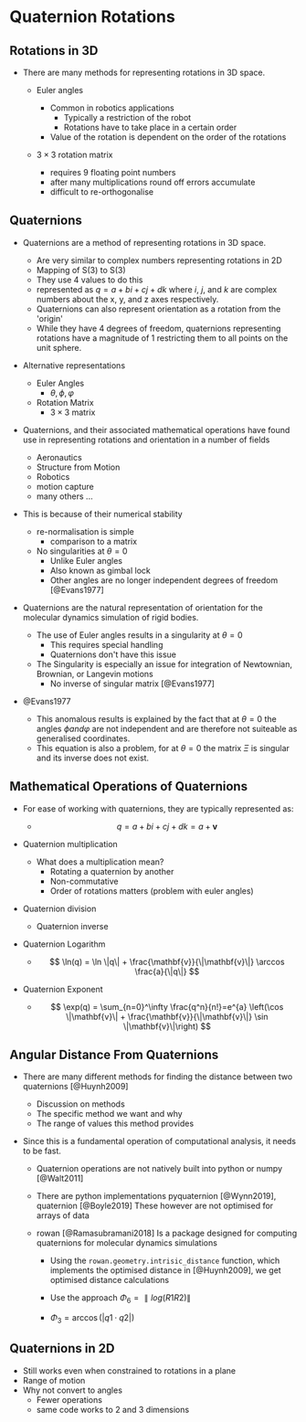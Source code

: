 # Quaternion Rotations

## Rotations in 3D

- There are many methods for representing rotations in 3D space.
    - Euler angles
        - Common in robotics applications
            - Typically a restriction of the robot
            - Rotations have to take place in a certain order
        - Value of the rotation is dependent on the order of the rotations

    - $3 \times 3$ rotation matrix
        - requires 9 floating point numbers
        - after many multiplications round off errors accumulate
        - difficult to re-orthogonalise

## Quaternions

- Quaternions are a method of representing rotations in 3D space.
    - Are very similar to complex numbers representing rotations in 2D
    - Mapping of S(3) to S(3)
    - They use 4 values to do this
    - represented as $q = a + bi +cj + dk$ where $i$, $j$, and $k$ are complex numbers
      about the x, y, and z axes respectively.
    - Quaternions can also represent orientation as a rotation from the 'origin'
    - While they have 4 degrees of freedom, quaternions representing rotations
        have a magnitude of $1$ restricting them to all points on the unit sphere.

- Alternative representations
    - Euler Angles
        - $\theta, \phi, \varphi$
    - Rotation Matrix
        - $3 \times 3$ matrix

- Quaternions, and their associated mathematical operations have found use in
  representing rotations and orientation in a number of fields
    - Aeronautics
    - Structure from Motion
    - Robotics
    - motion capture
    - many others ...

- This is because of their numerical stability
    - re-normalisation is simple
        - comparison to a matrix
    - No singularities at $\theta = 0$
        - Unlike Euler angles
        - Also known as gimbal lock
        - Other angles are no longer independent degrees of freedom [@Evans1977]


- Quaternions are the natural representation of orientation for the molecular dynamics
  simulation of rigid bodies.
    - The use of Euler angles results in a singularity at $\theta = 0$
        - This requires special handling
        - Quaternions don't have this issue
    - The Singularity is especially an issue for integration of Newtownian, Brownian, or
      Langevin motions
        - No inverse of singular matrix [@Evans1977]

- @Evans1977
    - This anomalous results is explained by the fact that at $\theta = 0$ the angles
      $\phi  and \varphi$ are not independent and are therefore not suiteable as
      generalised coordinates.
    - This equation is also a problem, for at $\theta = 0$ the matrix $\Xi$ is
      singular
      and its inverse does not exist.

## Mathematical Operations of Quaternions

- For ease of working with quaternions, they are typically represented as:
    - $$ q= a+ bi + cj + dk = a + \mathbf{v} $$

- Quaternion multiplication
    - What does a multiplication mean?
        - Rotating a quaternion by another
        - Non-commutative
        - Order of rotations matters (problem with euler angles)

- Quaternion division
    - Quaternion inverse

- Quaternion Logarithm
    - $$ \ln(q) = \ln \|q\| + \frac{\mathbf{v}}{\|\mathbf{v}\|} \arccos \frac{a}{\|q\|} $$

- Quaternion Exponent
    - $$ \exp(q) = \sum_{n=0}^\infty \frac{q^n}{n!}=e^{a} \left(\cos \|\mathbf{v}\| + \frac{\mathbf{v}}{\|\mathbf{v}\|} \sin \|\mathbf{v}\|\right) $$

## Angular Distance From Quaternions

- There are many different methods for finding the distance between two quaternions
  [@Huynh2009]
    - Discussion on methods
    - The specific method we want and why
    - The range of values this method provides

- Since this is a fundamental operation of computational analysis,
    it needs to be fast.
    - Quaternion operations are not natively built into python or numpy [@Walt2011]
    - There are python implementations pyquaternion [@Wynn2019], quaternion [@Boyle2019]
        These however are not optimised for arrays of data

    - rowan [@Ramasubramani2018] Is a package designed for computing quaternions for
      molecular dynamics simulations
        - Using the `rowan.geometry.intrisic_distance` function, which implements the
          optimised distance in [@Huynh2009], we get optimised distance calculations

        - Use the approach  $\Phi_6 = ∥ log(R1R2 )∥$
        -  $\Phi_3 = \arccos(|q1 · q2|)$

## Quaternions in 2D

- Still works even when constrained to rotations in a plane
- Range of motion
- Why not convert to angles
    - Fewer operations
    - same code works to 2 and 3 dimensions
